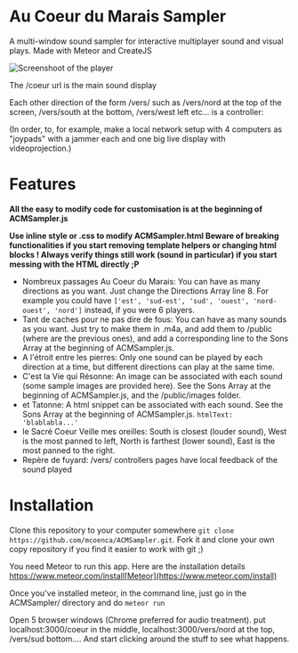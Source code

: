 # Au Coeur du Marais Sampler
A multi-window sound sampler for interactive multiplayer sound and visual plays.
Made with Meteor and CreateJS

![Screenshoot of the player](http://i.imgur.com/zT86gSv.png)

The /coeur url is the main sound display

Each other direction of the form /vers/<direction> such as /vers/nord at the top of the screen, /vers/south at the bottom, /vers/west left etc... is a controller:

(In order, to, for example, make a local network setup with 4 computers as "joypads" with a jammer each and one big live display with videoprojection.)


# Features
__All the easy to modify code for customisation is at the beginning of ACMSampler.js__

__Use inline style or .css to modify ACMSampler.html Beware of breaking functionalities if you start removing template helpers or changing html blocks ! Always verify things still work (sound in particular) if you start messing with the HTML directly ;P__

* Nombreux passages Au Coeur du Marais: You can have as many directions as you want. Just change the Directions Array line 8. For example you could have `['est', 'sud-est', 'sud', 'ouest', 'nord-ouest', 'nord']` instead, if you were 6 players.
* Tant de caches pour ne pas dire de fous: You can have as many sounds as you want. Just try to make them in .m4a, and add them to /public (where are the previous ones), and add a corresponding line to the Sons Array at the beginning of ACMSampler.js.
* A l'étroit entre les pierres: Only one sound can be played by each direction at a time, but different directions can play at the same time.
* C'est la Vie qui Résonne: An image can be associated with each sound (some sample images are provided here). See the Sons Array at the beginning of ACMSampler.js, and the /public/images folder.
* et Tatonne: A html snippet can be associated with each sound. See the Sons Array at the beginning of ACMSampler.js. `htmlText: 'blablabla...'` 
* le Sacré Coeur Veille mes oreilles: South is closest (louder sound), West is the most panned to left, North is farthest (lower sound), East is the most panned to the right.
* Repère de fuyard: /vers/<direction> controllers pages have local feedback of the sound played

# Installation
Clone this repository to your computer somewhere `git clone https://github.com/mcoenca/ACMSampler.git`.
Fork it and clone your own copy repository if you find it easier to work with git ;)

You need Meteor to run this app. Here are the installation details https://www.meteor.com/install[Meteor](https://www.meteor.com/install)

Once you've installed meteor, in the command line, just go in the ACMSampler/ directory and do `meteor run`

Open 5 browser windows (Chrome preferred for audio treatment). put localhost:3000/coeur in the middle, localhost:3000/vers/nord at the top, /vers/sud bottom.... 
And start clicking around the stuff to see what happens.


